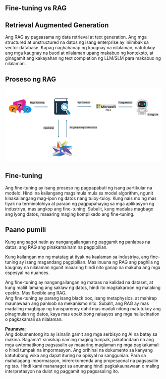 ## Fine-tuning vs RAG

## Retrieval Augmented Generation

Ang RAG ay pagsasama ng data retrieval at text generation. Ang mga structured at unstructured na datos ng isang enterprise ay iniimbak sa vector database. Kapag naghahanap ng kaugnay na nilalaman, natutukoy ang mga kaugnay na buod at nilalaman upang makabuo ng konteksto, at ginagamit ang kakayahan ng text completion ng LLM/SLM para makabuo ng nilalaman.

## Proseso ng RAG
![FinetuningvsRAG](../../../../translated_images/rag.36e7cb856f120334d577fde60c6a5d7c5eecae255dac387669303d30b4b3efa4.tl.png)

## Fine-tuning
Ang fine-tuning ay isang proseso ng pagpapabuti ng isang partikular na modelo. Hindi na kailangang magsimula mula sa model algorithm, ngunit kinakailangang mag-ipon ng datos nang tuloy-tuloy. Kung nais mo ng mas tiyak na terminolohiya at paraan ng pagpapahayag sa mga aplikasyon ng industriya, mas angkop ang fine-tuning. Subalit, kung madalas magbago ang iyong datos, maaaring maging komplikado ang fine-tuning.

## Paano pumili
Kung ang sagot natin ay nangangailangan ng paggamit ng panlabas na datos, ang RAG ang pinakamainam na pagpipilian.

Kung kailangan mo ng matatag at tiyak na kaalaman sa industriya, ang fine-tuning ay isang magandang pagpipilian. Mas inuuna ng RAG ang paghila ng kaugnay na nilalaman ngunit maaaring hindi nito ganap na makuha ang mga espesyal na nuances.

Ang fine-tuning ay nangangailangan ng mataas na kalidad na dataset, at kung maliit lamang ang saklaw ng datos, hindi ito magkakaroon ng malaking epekto. Mas flexible ang RAG.  
Ang fine-tuning ay parang isang black box, isang metaphysics, at mahirap maunawaan ang panloob na mekanismo nito. Subalit, ang RAG ay mas madaling magbigay ng transparency dahil mas madali nitong matutukoy ang pinagmulan ng datos, kaya mas epektibong naiaayos ang mga hallucination o pagkakamali sa nilalaman.

**Paunawa**:  
Ang dokumentong ito ay isinalin gamit ang mga serbisyo ng AI na batay sa makina. Bagama't sinisikap naming maging tumpak, pakatandaan na ang mga awtomatikong pagsasalin ay maaaring maglaman ng mga pagkakamali o hindi tumpak na impormasyon. Ang orihinal na dokumento sa kanyang katutubong wika ang dapat ituring na opisyal na sanggunian. Para sa mahalagang impormasyon, inirerekomenda ang propesyonal na pagsasalin ng tao. Hindi kami mananagot sa anumang hindi pagkakaunawaan o maling interpretasyon na dulot ng paggamit ng pagsasaling ito.